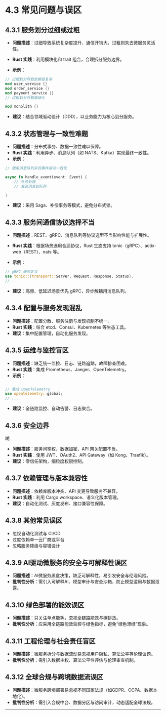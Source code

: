 # 4.3 常见问题与误区

## 4.3.1 服务划分过细或过粗

- **问题描述**：过细导致系统复杂度提升、通信开销大，过粗则失去微服务灵活性。
- **Rust 实践**：利用模块化和 trait 组合，合理拆分服务边界。

- **示例**：

```rust
// 过细划分导致依赖链复杂
mod user_service {}
mod order_service {}
mod payment_service {}
// 过粗划分导致单体化

mod monolith {}
```

- **建议**：结合领域驱动设计（DDD），以业务能力为核心划分服务。

## 4.3.2 状态管理与一致性难题

- **问题描述**：分布式事务、数据一致性难以保障。
- **Rust 实践**：利用异步、消息队列（如 NATS、Kafka）实现最终一致性。
- **示例**：

```rust
// 使用消息队列实现事件驱动一致性

async fn handle_event(event: Event) {
    // 业务处理
    // 发送消息到队列

}
```

- **建议**：采用 Saga、补偿事务等模式，避免分布式锁。

## 4.3.3 服务间通信协议选择不当

- **问题描述**：REST、gRPC、消息队列等协议选型不当影响性能与扩展性。

- **Rust 实践**：根据场景选用合适协议，Rust 生态支持 tonic（gRPC）、actix-web（REST）、nats 等。
- **示例**：

```rust
// gRPC 服务定义
use tonic::{transport::Server, Request, Response, Status};
// ...
```

- **建议**：高频、低延迟场景优先 gRPC，异步解耦用消息队列。

## 4.3.4 配置与服务发现混乱

- **问题描述**：配置分散、服务注册与发现机制不统一。
- **Rust 实践**：结合 etcd、Consul、Kubernetes 等生态工具。
- **建议**：集中配置管理，自动化服务发现。

## 4.3.5 运维与监控盲区

- **问题描述**：缺乏统一监控、日志、链路追踪，故障排查困难。
- **Rust 实践**：集成 Prometheus、Jaeger、OpenTelemetry。
- **示例**：

```rust

// 集成 OpenTelemetry
use opentelemetry::global;
// ...
```

- **建议**：全链路监控、自动告警、日志聚合。

## 4.3.6 安全边界

糊

- **问题描述**：服务间鉴权、数据加密、API 网关配置不当。
- **Rust 实践**：使用 JWT、OAuth2、API Gateway（如 Kong、Traefik）。
- **建议**：零信任架构，细粒度权限控制。

## 4.3.7 依赖管理与版本兼容性

- **问题描述**：依赖库版本冲突、API 变更导致服务不兼容。
- **Rust 实践**：利用 Cargo workspace、语义化版本管理。
- **建议**：自动化测试、灰度发布、接口兼容性保障。

## 4.3.8 其他常见误区

- 忽视自动化测试与 CI/CD
- 过度依赖单一云厂商或平台
- 忽略服务降级与容错设计

## 4.3.9 AI驱动微服务的安全与可解释性误区

- **问题描述**：AI微服务黑盒决策，缺乏可解释性，易引发安全与伦理风险。
- **批判性分析**：需引入可解释AI、模型审计与安全沙箱，防止模型滥用与数据泄露。

## 4.3.10 绿色部署的能效误区

- **问题描述**：只关注单点能耗，忽视全链路能效与碳排放。
- **批判性分析**：应采用全链路能效监控与绿色指标，避免“绿色漂绿”现象。

## 4.3.11 工程伦理与社会责任盲区

- **问题描述**：微服务拆分与数据流动易忽视用户隐私、算法公平等伦理议题。
- **批判性分析**：需引入数据主权、算法公平性评估与伦理审查机制。

## 4.3.12 全球合规与跨境数据流误区

- **问题描述**：微服务跨境部署易忽视不同国家法规（如GDPR、CCPA、数据本地化）。
- **批判性分析**：需引入合规中台、数据分区与访问审计，动态适配全球法规。

---
